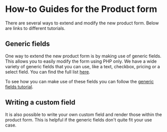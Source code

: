 # How-to Guides for the Product form

There are several ways to extend and modify the new product form. Below are links to different tutorials.

## Generic fields

One way to extend the new product form is by making use of generic fields. This allows you to easily modify the form using PHP only. We have a wide variety of generic fields that you can use, like a text, checkbox, pricing or a select field. You can find the full list [here](https://github.com/woocommerce/woocommerce/blob/trunk/packages/js/product-editor/src/blocks/generic/README.md).

To see how you can make use of these fields you can follow the [generic fields tutorial](https://github.com/woocommerce/woocommerce/blob/trunk/docs/product-editor-development/how-to-guides/generic-fields-tutorial.md).

## Writing a custom field

It is also possible to write your own custom field and render those within the product form. This is helpful if the generic fields don't quite fit your use case.
